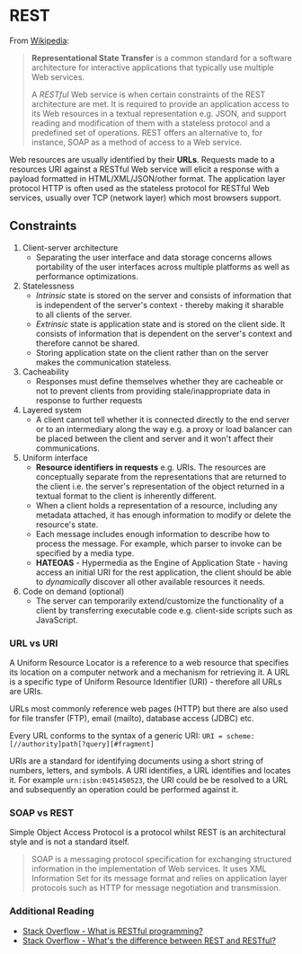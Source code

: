 # REST

From [Wikipedia](https://en.wikipedia.org/wiki/Representational_state_transfer):

> **Representational State Transfer** is a common standard for a software architecture for interactive applications that typically use multiple Web services.
>
> A *RESTful* Web service is when certain constraints of the REST architecture are met. It is required to provide an application access to its Web resources in a textual representation e.g. JSON, and support reading and modification of them with a stateless protocol and a predefined set of operations. REST offers an alternative to, for instance, SOAP as a method of access to a Web service.

Web resources are usually identified by their **URLs**. Requests made to a resources URI against a RESTful Web service will elicit a response with a payload formatted in HTML/XML/JSON/other format. The application layer protocol HTTP is often used as the stateless protocol for RESTful Web services, usually over TCP (network layer) which most browsers support.

## Constraints

1. Client-server architecture
    * Separating the user interface and data storage concerns allows portability of the user interfaces across multiple platforms as well as performance optimizations.
2. Statelessness
    * *Intrinsic* state is stored on the server and consists of information that is independent of the server's context - thereby making it sharable to all clients of the server.
    * *Extrinsic* state is application state and is stored on the client side. It consists of information that is dependent on the server's context and therefore cannot be shared.
    * Storing application state on the client rather than on the server makes the communication stateless.
3. Cacheability
    * Responses must define themselves whether they are cacheable or not to prevent clients from providing stale/inappropriate data in response to further requests
4. Layered system
    * A client cannot tell whether it is connected directly to the end server or to an intermediary along the way e.g. a proxy or load balancer can be placed between the client and server and it won't affect their communications.
5. Uniform interface
    * **Resource identifiers in requests** e.g. URIs. The resources are conceptually separate from the representations that are returned to the client i.e. the server's representation of the object returned in a textual format to the client is inherently different.
    * When a client holds a representation of a resource, including any metadata attached, it has enough information to modify or delete the resource's state.
    * Each message includes enough information to describe how to process the message. For example, which parser to invoke can be specified by a media type.
    * **HATEOAS** - Hypermedia as the Engine of Application State - having access an initial URI for the rest application, the client should be able to *dynamically* discover all other available resources it needs.
6. Code on demand (optional)
    * The server can temporarily extend/customize the functionality of a client by transferring executable code e.g. client-side scripts such as JavaScript.

### URL vs URI

A Uniform Resource Locator is a reference to a web resource that specifies its location on a computer network and a mechanism for retrieving it. A URL is a specific type of Uniform Resource Identifier (URI) - therefore all URLs are URIs.

URLs most commonly reference web pages (HTTP) but there are also used for file transfer (FTP), email (mailto), database access (JDBC) etc.

Every URL conforms to the syntax of a generic URI: `URI = scheme:[//authority]path[?query][#fragment]`

URIs are a standard for identifying documents using a short string of numbers, letters, and symbols. A URI identifies, a URL identifies and locates it. For example `urn:isbn:0451450523`, the URI could be be resolved to a URL and subsequently an operation could be performed against it.

### SOAP vs REST

Simple Object Access Protocol is a protocol whilst REST is an architectural style and is not a standard itself.

>SOAP is a messaging protocol specification for exchanging structured information in the implementation of Web services. It uses XML Information Set for its message format and relies on application layer protocols such as HTTP for message negotiation and transmission.

### Additional Reading

* [Stack Overflow - What is RESTful programming?](https://stackoverflow.com/questions/671118/what-exactly-is-restful-programming)
* [Stack Overflow - What's the difference between REST and RESTful?](https://stackoverflow.com/questions/1568834/whats-the-difference-between-rest-restful)
